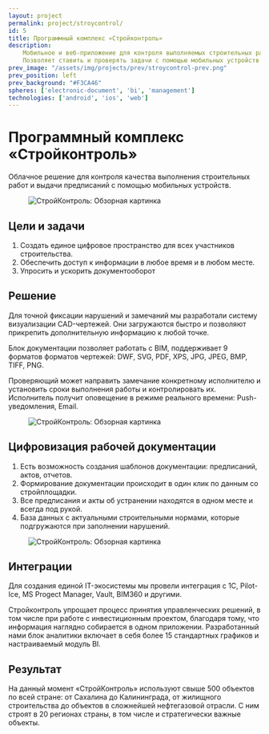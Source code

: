 ```yaml
---
layout: project
permalink: project/stroycontrol/
id: 5
title: Программный комплекс «Стройконтроль»
description:
    Мобильное и веб-приложение для контроля выполняемых строительных работ.
    Позволяет ставить и проверять задачи с помощью мобильных устройств в реальном времени
prev_image: "/assets/img/projects/prev/stroycontrol-prev.png"
prev_position: left
prev_background: "#F3CA46"
spheres: ['electronic-document', 'bi', 'management']
technologies: ['android', 'ios', 'web']
---
```


# Программный комплекс «Стройконтроль»

Облачное решение для контроля качества выполнения строительных работ и выдачи предписаний с помощью мобильных устройств.

<figure>
    <img src="{{ site.baseurl }}/assets/img/projects/stroycontrol/stroycontrol-1-overview.png" alt="СтройКонтроль: Обзорная картинка"/>
</figure>

## Цели и задачи

1. Создать единое цифровое пространство для всех участников строительства.
2. Обеспечить доступ к информации в любое время и в любом месте.
3. Упросить и ускорить документооборот

## Решение

Для точной фиксации нарушений и замечаний мы разработали систему визуализации CAD-чертежей. Они загружаются быстро и позволяют прикрепить дополнительную информацию к любой точке.

Блок документации позволяет работать с BIM, поддерживает 9 форматов форматов чертежей: DWF, SVG, PDF, XPS, JPG, JPEG, BMP, TIFF, PNG.

Проверяющий может направить замечание конкретному исполнителю и установить сроки выполнения работы и контролировать их. Исполнитель получит оповещение в режиме реального времени: Push-уведомления, Email.

<figure>
    <img src="{{ site.baseurl }}/assets/img/projects/stroycontrol/stroycontrol-2-cad.png" alt="СтройКонтроль: Обзорная картинка"/>
</figure>

## Цифровизация рабочей документации

1. Есть возможность создания шаблонов документации: предписаний, актов, отчетов.
2. Формирование документации происходит в один клик по данным со стройплощадки.
3. Все предписания и акты об устранении находятся в одном месте и всегда под рукой.
4. База данных с актуальными строительными нормами, которые подгружаются при заполнении нарушений.

<figure>
    <img src="{{ site.baseurl }}/assets/img/projects/stroycontrol/stroycontrol-3-issue.png" alt="СтройКонтроль: Обзорная картинка"/>
</figure>

## Интеграции

Для создания единой IT-экосистемы мы провели интеграция с 1C, Pilot-Ice, MS Progect Manager, Vault, BIM360 и другими.  

Стройконтроль упрощает процесс принятия управленческих решений, в том числе при работе с инвестиционным проектом, благодаря тому, что информация наглядно собирается в одном приложении. Разработанный нами блок аналитики включает в себя более 15 стандартных графиков и настраиваемый модуль BI.

## Результат

На данный момент «СтройКонтроль» используют свыше 500 объектов по всей стране: от Сахалина до Калининграда, от жилищного строительства до объектов в сложнейшей нефтегазовой отрасли. С ним строят в 20 регионах страны, в том числе и стратегически важные объекты.

